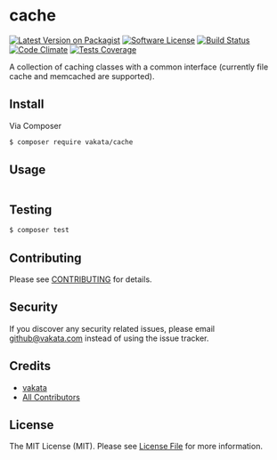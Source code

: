 # cache

[![Latest Version on Packagist][ico-version]][link-packagist]
[![Software License][ico-license]](LICENSE.md)
[![Build Status][ico-travis]][link-travis]
[![Code Climate][ico-cc]][link-cc]
[![Tests Coverage][ico-cc-coverage]][link-cc]

A collection of caching classes with a common interface (currently file cache and memcached are supported).

## Install

Via Composer

``` bash
$ composer require vakata/cache
```

## Usage

``` php

```

## Testing

``` bash
$ composer test
```


## Contributing

Please see [CONTRIBUTING](CONTRIBUTING.md) for details.

## Security

If you discover any security related issues, please email github@vakata.com instead of using the issue tracker.

## Credits

- [vakata][link-author]
- [All Contributors][link-contributors]

## License

The MIT License (MIT). Please see [License File](LICENSE.md) for more information.

[ico-version]: https://img.shields.io/packagist/v/vakata/cache.svg?style=flat-square
[ico-license]: https://img.shields.io/badge/license-MIT-brightgreen.svg?style=flat-square
[ico-travis]: https://img.shields.io/travis/vakata/cache/master.svg?style=flat-square
[ico-scrutinizer]: https://img.shields.io/scrutinizer/coverage/g/vakata/cache.svg?style=flat-square
[ico-code-quality]: https://img.shields.io/scrutinizer/g/vakata/cache.svg?style=flat-square
[ico-downloads]: https://img.shields.io/packagist/dt/vakata/cache.svg?style=flat-square
[ico-cc]: https://img.shields.io/codeclimate/github/vakata/cache.svg?style=flat-square
[ico-cc-coverage]: https://img.shields.io/codeclimate/coverage/github/vakata/cache.svg?style=flat-square

[link-packagist]: https://packagist.org/packages/vakata/cache
[link-travis]: https://travis-ci.org/vakata/cache
[link-scrutinizer]: https://scrutinizer-ci.com/g/vakata/cache/code-structure
[link-code-quality]: https://scrutinizer-ci.com/g/vakata/cache
[link-downloads]: https://packagist.org/packages/vakata/cache
[link-author]: https://github.com/vakata
[link-contributors]: ../../contributors
[link-cc]: https://codeclimate.com/github/vakata/cache

